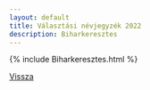 ```yaml
---
layout: default
title: Választási névjegyzék 2022
description: Biharkeresztes
---
```


{% include Biharkeresztes.html %}

[Vissza](./)